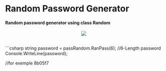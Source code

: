 # Random Password Generator
#### Random password generator using class Random
<p align="center">
<img src="http://files.sharenator.com/babykick_Random_Pics_P-s340x301-60511.jpg">
</p>
<br>
```csharp
string password = passRandom.RanPass(6);
//6-Length password
Console.WriteLine(password);

//for exemple 8b05f7
```
